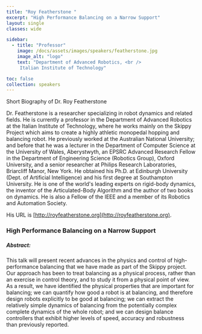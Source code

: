 ```yaml
---
title: "Roy Featherstone "
excerpt: "High Performance Balancing on a Narrow Support"
layout: single 
classes: wide

sidebar:
  - title: "Professor"
    image: /docs/assets/images/speakers/featherstone.jpg 
    image_alt: "logo"
    text: "Department of Advanced Robotics, <br /> 
     Italian Institute of Technology"

toc: false 
collection: speakers
---
```


Short Biography of Dr. Roy Featherstone

Dr. Featherstone is a researcher specializing in robot dynamics and related fields.  He is currently a professor in the Department of Advanced Robotics at the Italian Institute of Technology, where he works mainly on the Skippy Project which aims to create a highly athletic monopedal hopping and balancing robot.  He previously worked at the Australian National University; and before that he was a lecturer in the Department of Computer Science at the University of Wales, Aberystwyth, an EPSRC Advanced Research Fellow in the Department of Engineering Science (Robotics Group), Oxford University, and a senior researcher at Philips Research Laboratories, Briarcliff Manor, New York.  He obtained his Ph.D. at Edinburgh University (Dept. of Artificial Intelligence) and his first degree at Southampton University.  He is one of the world's leading experts on rigid-body dynamics, the inventor of the Articulated-Body Algorithm and the author of two books on dynamics.  He is also a Fellow of the IEEE and a member of its Robotics and Automation Society.

His URL is [http://royfeatherstone.org](http://royfeatherstone.org).

### High Performance Balancing on a Narrow Support


##### Abstract:


This talk will present recent advances in the physics and control of high-performance balancing that we have made as part of the Skippy project. Our approach has been to treat balancing as a physical process, rather than an exercise in control theory, and to study it from a physical point of view.  As a result, we have identified the physical properties that are important for balancing; we can quantify how good a robot is at balancing, and therefore design robots explicitly to be good at balancing; we can extract the relatively simple dynamics of balancing from the potentially complex complete dynamics of the whole robot; and we can design balance controllers that exhibit higher levels of speed, accuracy and robustness than previously reported.
